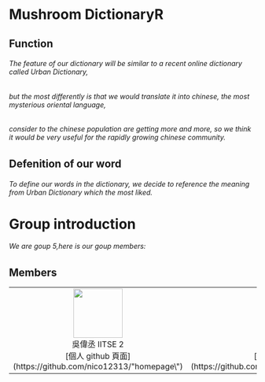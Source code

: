# Mushroom DictionaryR
## Function 
###### The feature of our dictionary will be similar to a recent online dictionary called Urban Dictionary,
###### but the most differently is that we would translate it into chinese, the most mysterious oriental language,
###### consider to the chinese population are getting more and more, so we think it would be very useful for the rapidly growing chinese community.
## Defenition of our word 
###### To define our words in the dictionary, we decide to reference the meaning from Urban Dictionary which the most liked.
# Group introduction 
###### We are goup 5,here is our goup members: 
## Members


<table><tr><td align="center"><img src="https://www.facebook.com/profile/pic.php?cuid=AYhoRFlAocibibbN781ldYHCLUaaGODJQYYX8SKDxtsuLJm70RYb-S7bdW8m7dQsnxUAT6hnsXoirPBUMlF_2zKOG3l0eW00b23sBWY919cQSdysaWTx2vRvvBC_clzX8ssYCYdFx2jYLnTfXnYyIZ3kwKWsFEDakquXMpUuzATGuPRZF2KFSKvPdyBCC1Q4culcP6Q6johX3PIx2Dpk0OCz19sIF1pUvie-sjBd1WgGqw&square_px=64" width="100px;" /> <br>吳偉丞   IITSE 2 </a><br> [個人 github 頁面](https://github.com/nico12313/"homepage\")</td>
<td align="center"><img src="https://scontent-tpe1-1.xx.fbcdn.net/v/t1.0-1/p160x160/12642840_1832138107013071_3944121681878206888_n.jpg?_nc_cat=110&_nc_ht=scontent-tpe1-1.xx&oh=3136a9b374db70c47b59d0530d9212a8&oe=5D943B6F" width="100px;" /> <br>陳俊瑋   IITSE 2 </a><br> [個人 github 頁面](https://github.com/junweichen1999/"homepage\")</td>
<td align="center"><img src="https://scontent.ftpe8-3.fna.fbcdn.net/v/t1.0-9/19113852_1046118235519271_5853372087772502993_n.jpg?_nc_cat=107&_nc_ht=scontent.ftpe8-3.fna&oh=4891cb9f88e843d04d1bf8f19717fadb&oe=5D7D78D9" width="100px;" /><br>周宥丞   IITSE 2 </a><br> [個人 github 頁面](https://github.com/Daniel871210/"homepage\")</td>
<td align="center"><img src="https://instagram.ftpe8-1.fna.fbcdn.net/vp/d9f4bacffd97545e88baba8538a5aeb2/5D8C262A/t51.2885-19/s320x320/60717386_2374968056119904_4132603801200754688_n.jpg?_nc_ht=instagram.ftpe8-1.fna.fbcdn.net" width="100px;" /><br> 李俊宏   IITSE 2  </a><br> [個人 github 頁面](https://github.com/gerrardmas/"homepage\")</td></tr></table>
